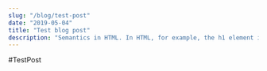 ```yaml
---
slug: "/blog/test-post"
date: "2019-05-04"
title: "Test blog post"
description: "Semantics in HTML. In HTML, for example, the h1 element is a semantic element, which gives the text it wraps Semantic HTML elements are those that clearly describe their meaning in a human- and machine-readable way. Elements such as"
---
```


#TestPost
